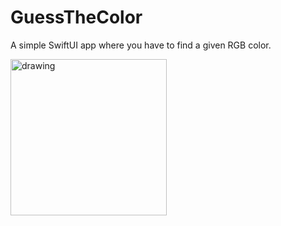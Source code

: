 # GuessTheColor

A simple SwiftUI app where you have to find a given RGB color.

<img src="Simulator_Screen.gif" alt="drawing" style="width:250px;"/>
